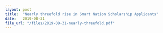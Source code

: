 ```yaml
---
layout: post
title:  "Nearly threefold rise in Smart Nation Scholarship Applicants"
date:   2019-08-31
file_url: "/files/2019-08-31-nearly-threefold.pdf"
---
```

